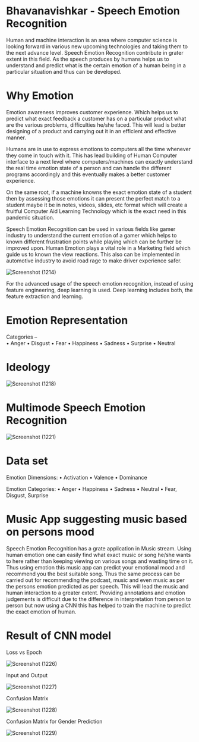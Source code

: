 # Bhavanavishkar - Speech Emotion Recognition
   Human and machine interaction is an area where computer science is looking forward in various new upcoming technologies and taking them to the next advance level. Speech Emotion Recognition contribute in grater extent in this field. As the speech produces by humans helps us to understand and predict what is the certain emotion of a human being in a particular situation and thus can be developed.

# Why Emotion   
  Emotion awareness improves customer experience. Which helps us to predict what exact feedback a customer has on a particular product what are the various problems, difficulties he/she faced. This will lead is better designing of a product and carrying out it in an efficient and effective manner. 
 
 Humans are in use to express emotions to computers all the time whenever they come in touch with it. This has lead building of Human Computer interface to a next level where computers/machines can exactly understand the  real time  emotion state of a person and can handle the different programs accordingly and this eventually makes a better customer experience.
  
  On the same root, if a machine knowns the exact emotion state of a student then by assessing those emotions it can present the perfect match to a student maybe it be in notes, videos, slides, etc format which will create a fruitful Computer Aid Learning Technology which is the exact need in this pandemic situation.
  
 Speech Emotion Recognition can be used in various fields like gamer industry to understand the current emotion of a gamer which helps to known different frustration points while playing which can be further be improved upon. Human Emotion plays a vital role in a Marketing field which guide us to known the view reactions. This also can be implemented in automotive industry to avoid road rage  to make driver experience safer.

 
![Screenshot (1214)](https://user-images.githubusercontent.com/64628671/90512479-db053500-e17b-11ea-92cf-3877f01986bd.png)

For the advanced usage of the speech emotion recognition, instead of using feature engineering, deep learning is used. Deep learning includes both, the feature extraction and learning.

# Emotion Representation 
 Categories –    
•	Anger
•	Disgust
•	Fear
•	Happiness
•	Sadness
•	Surprise
•	Neutral

# Ideology
![Screenshot (1218)](https://user-images.githubusercontent.com/64628671/90513339-1d7b4180-e17d-11ea-9a02-9fd85eb7a654.png)

# Multimode Speech Emotion Recognition
![Screenshot (1221)](https://user-images.githubusercontent.com/64628671/90513550-72b75300-e17d-11ea-9227-35d8e934cedf.png)

# Data set
Emotion Dimensions:
•	Activation
•	Valence
•	Dominance


Emotion Categories:
•	Anger
•	Happiness
•	Sadness
•	Neutral
•	Fear, Disgust, Surprise

# Music App suggesting music based on persons mood 

   Speech Emotion Recognition has a grate application in Music stream. Using human emotion one can easily find what exact music or song he/she wants to here rather than keeping viewing on various songs and wasting time on it. Thus using emotion this music app can predict your emotional mood and recommend you the best suitable song. Thus the same process can be carried out for recommending the podcast, music and even music as per the persons emotion predicted as per speech. This will lead the music and human interaction to a greater extent. Providing annotations and emotion judgements is difficult due to the difference in interpretation from person to person but now using a CNN this has helped to train the machine to predict the exact emotion of human. 
   
# Result of CNN model
   Loss vs Epoch
   
   ![Screenshot (1226)](https://user-images.githubusercontent.com/64628671/90514167-70a1c400-e17e-11ea-8970-e5e5519010be.png)
   
   Input and Output
   
   ![Screenshot (1227)](https://user-images.githubusercontent.com/64628671/90514368-b78fb980-e17e-11ea-9fae-ea164380a503.png)

   Confusion Matrix
   
   ![Screenshot (1228)](https://user-images.githubusercontent.com/64628671/90514399-c1b1b800-e17e-11ea-96bc-92e43a01e1b8.png)

   Confusion Matrix for Gender Prediction
   
   ![Screenshot (1229)](https://user-images.githubusercontent.com/64628671/90514413-c6766c00-e17e-11ea-9ef3-316d09775d8a.png)
   
   









